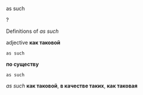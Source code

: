 as such

?


Definitions of _as such_

adjective
**как таковой**

    as such
**по существу**

    as such

_as such_
**как таковой**, **в качестве таких**, **как таковая**
